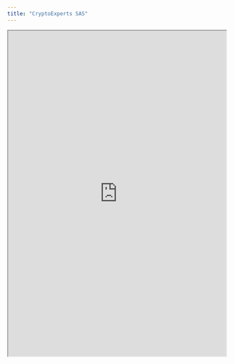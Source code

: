 ```yaml
---
title: "CryptoExperts SAS"
---
```




<iframe height="750" width="100%" src="https://ewelton.github.io/ktest/wiki.html#CryptoExperts%20SAS"></iframe>
